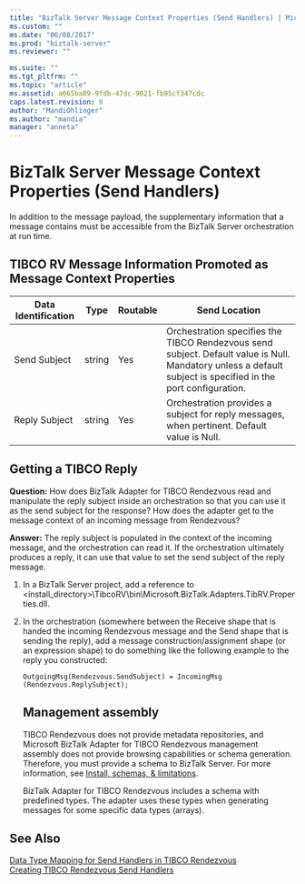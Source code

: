 ```yaml
---
title: "BizTalk Server Message Context Properties (Send Handlers) | Microsoft Docs"
ms.custom: ""
ms.date: "06/08/2017"
ms.prod: "biztalk-server"
ms.reviewer: ""

ms.suite: ""
ms.tgt_pltfrm: ""
ms.topic: "article"
ms.assetid: a065ba89-9fdb-47dc-9021-fb95cf347cdc
caps.latest.revision: 8
author: "MandiOhlinger"
ms.author: "mandia"
manager: "anneta"
---
```

# BizTalk Server Message Context Properties (Send Handlers)
In addition to the message payload, the supplementary information that a message contains must be accessible from the BizTalk Server orchestration at run time.  
  
## TIBCO RV Message Information Promoted as Message Context Properties  
  
|Data Identification|Type|Routable|Send Location|  
|-------------------------|----------|--------------|-------------------|  
|Send Subject|string|Yes|Orchestration specifies the TIBCO Rendezvous send subject. Default value is Null. Mandatory unless a default subject is specified in the port configuration.|  
|Reply Subject|string|Yes|Orchestration provides a subject for reply messages, when pertinent. Default value is Null.|  
  
## Getting a TIBCO Reply  
 **Question:** How does BizTalk Adapter for TIBCO Rendezvous read and manipulate the reply subject inside an orchestration so that you can use it as the send subject for the response? How does the adapter get to the message context of an incoming message from Rendezvous?  
  
 **Answer:** The reply subject is populated in the context of the incoming message, and the orchestration can read it. If the orchestration ultimately produces a reply, it can use that value to set the send subject of the reply message.  
  
1. In a BizTalk Server project, add a reference to <install_directory>\TibcoRV\bin\Microsoft.BizTalk.Adapters.TibRV.Properties.dll.  
  
2. In the orchestration (somewhere between the Receive shape that is handed the incoming Rendezvous message and the Send shape that is sending the reply), add a message construction/assignment shape (or an expression shape) to do something like the following example to the reply you constructed:  
  
   ```  
   OutgoingMsg(Rendezvous.SendSubject) = IncomingMsg  
   (Rendezvous.ReplySubject);  
   ```  
   ## Management assembly
   TIBCO Rendezvous does not provide metadata repositories, and Microsoft BizTalk Adapter for TIBCO Rendezvous management assembly does not provide browsing capabilities or schema generation. Therefore, you must provide a schema to BizTalk Server. For more information, see [Install, schemas, & limitations](../core/installing-biztalk-adapter-for-tibco-rendezvous.md).
  
   BizTalk Adapter for TIBCO Rendezvous includes a schema with predefined types. The adapter uses these types when generating messages for some specific data types (arrays).

  
## See Also  
 [Data Type Mapping for Send Handlers in TIBCO Rendezvous](../core/data-type-mapping-for-send-handlers-in-tibco-rendezvous.md)   
 [Creating TIBCO Rendezvous Send Handlers](../core/creating-tibco-rendezvous-send-handlers.md)